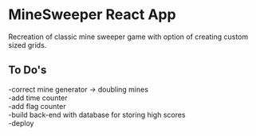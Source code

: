 # MineSweeper React App

Recreation of classic mine sweeper game with option of creating custom sized grids.

## To Do's
-correct mine generator -> doubling mines  
-add time counter  
-add flag counter  
-build back-end with database for storing high scores  
-deploy  
